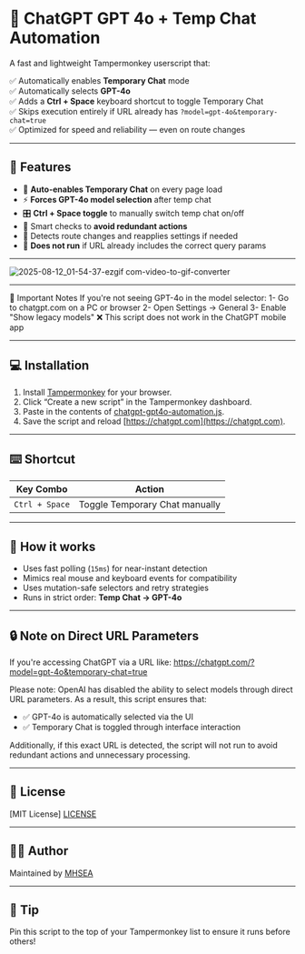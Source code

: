 # 🔄 ChatGPT GPT 4o + Temp Chat Automation

A fast and lightweight Tampermonkey userscript that:

✅ Automatically enables **Temporary Chat** mode  
✅ Automatically selects **GPT-4o**  
✅ Adds a **Ctrl + Space** keyboard shortcut to toggle Temporary Chat  
✅ Skips execution entirely if URL already has `?model=gpt-4o&temporary-chat=true`  
✅ Optimized for speed and reliability — even on route changes

---

## 🚀 Features

- 🧠 **Auto-enables Temporary Chat** on every page load
- ⚡ **Forces GPT-4o model selection** after temp chat
- 🎛️ **Ctrl + Space toggle** to manually switch temp chat on/off
- 🧪 Smart checks to **avoid redundant actions**
- 🔁 Detects route changes and reapplies settings if needed
- 🛑 **Does not run** if URL already includes the correct query params

---

![2025-08-12_01-54-37-ezgif com-video-to-gif-converter](https://github.com/user-attachments/assets/0a8d0653-2c5f-4500-b60e-1a71c34dea98)

---

📝 Important Notes
If you're not seeing GPT-4o in the model selector:
  1- Go to chatgpt.com on a PC or browser
  2- Open Settings → General
  3- Enable "Show legacy models"
❌ This script does not work in the ChatGPT mobile app

---

## 💻 Installation

1. Install [Tampermonkey](https://www.tampermonkey.net/) for your browser.
2. Click “Create a new script” in the Tampermonkey dashboard.
3. Paste in the contents of [chatgpt-gpt4o-automation.js](https://github.com/MHSEA/openai-chatgpt-4o-auto-selector/blob/main/chatgpt-gpt4o-automation.js).
4. Save the script and reload [https://chatgpt.com](https://chatgpt.com).

---

## ⌨️ Shortcut

| Key Combo     | Action                         |
|---------------|--------------------------------|
| `Ctrl + Space`| Toggle Temporary Chat manually |

---

## 🧩 How it works

- Uses fast polling (`15ms`) for near-instant detection
- Mimics real mouse and keyboard events for compatibility
- Uses mutation-safe selectors and retry strategies
- Runs in strict order: **Temp Chat → GPT-4o**

---

## 🔒 Note on Direct URL Parameters
If you're accessing ChatGPT via a URL like: https://chatgpt.com/?model=gpt-4o&temporary-chat=true

Please note: OpenAI has disabled the ability to select models through direct URL parameters. As a result, this script ensures that:

- ✅ GPT-4o is automatically selected via the UI
- ✅ Temporary Chat is toggled through interface interaction

Additionally, if this exact URL is detected, the script will not run to avoid redundant actions and unnecessary processing.

---

## 📜 License

[MIT License] [LICENSE](https://mit-license.org/)

---

## 👨‍💻 Author

Maintained by [MHSEA](https://github.com/MHSEA)

---

## 🧠 Tip

Pin this script to the top of your Tampermonkey list to ensure it runs before others!
